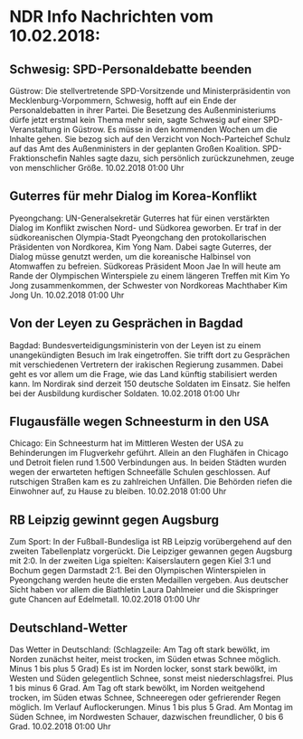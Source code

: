 # NDR Info Nachrichten vom 10.02.2018:


## Schwesig: SPD-Personaldebatte beenden
Güstrow: Die stellvertretende SPD-Vorsitzende und Ministerpräsidentin von Mecklenburg-Vorpommern, Schwesig, hofft auf ein Ende der Personaldebatten in ihrer Partei. Die Besetzung des Außenministeriums dürfe jetzt erstmal kein Thema mehr sein, sagte Schwesig auf einer SPD-Veranstaltung in Güstrow. Es müsse in den kommenden Wochen um die Inhalte gehen. Sie bezog sich auf den Verzicht von Noch-Parteichef Schulz auf das Amt des Außenministers in der geplanten Großen Koalition. SPD-Fraktionschefin Nahles sagte dazu, sich persönlich zurückzunehmen, zeuge von menschlicher Größe. 10.02.2018 01:00 Uhr 

## Guterres für mehr Dialog im Korea-Konflikt
Pyeongchang: UN-Generalsekretär Guterres hat für einen verstärkten Dialog im Konflikt zwischen Nord- und Südkorea geworben. Er traf in der südkoreanischen Olympia-Stadt Pyeongchang den protokollarischen Präsidenten von Nordkorea, Kim Yong Nam. Dabei sagte Guterres, der Dialog müsse genutzt werden, um die koreanische Halbinsel von Atomwaffen zu befreien. Südkoreas Präsident Moon Jae In will heute am Rande der Olympischen Winterspiele zu einem längeren Treffen mit Kim Yo Jong zusammenkommen, der Schwester von Nordkoreas Machthaber Kim Jong Un. 10.02.2018 01:00 Uhr 

## Von der Leyen zu Gesprächen in Bagdad
Bagdad: Bundesverteidigungsministerin von der Leyen ist zu einem unangekündigten Besuch im Irak eingetroffen. Sie trifft dort zu Gesprächen mit verschiedenen Vertretern der irakischen Regierung zusammen. Dabei geht es vor allem um die Frage, wie das Land künftig stabilisiert werden kann. Im Nordirak sind derzeit 150 deutsche Soldaten im Einsatz. Sie helfen bei der Ausbildung kurdischer Soldaten. 10.02.2018 01:00 Uhr 

## Flugausfälle wegen Schneesturm in den USA
Chicago: Ein Schneesturm hat im Mittleren Westen der USA zu Behinderungen im Flugverkehr geführt. Allein an den Flughäfen in Chicago und Detroit fielen rund 1.500 Verbindungen aus. In beiden Städten wurden wegen der erwarteten heftigen Schneefälle Schulen geschlossen. Auf rutschigen Straßen kam es zu zahlreichen Unfällen. Die Behörden riefen die Einwohner auf, zu Hause zu bleiben. 10.02.2018 01:00 Uhr 

## RB Leipzig gewinnt gegen Augsburg
Zum Sport: In der Fußball-Bundesliga ist RB Leipzig vorübergehend auf den zweiten Tabellenplatz vorgerückt. Die Leipziger gewannen gegen Augsburg mit 2:0. In der zweiten Liga spielten: Kaiserslautern gegen Kiel 3:1 und Bochum gegen Darmstadt 2:1. Bei den Olympischen Winterspielen in Pyeongchang werden heute die ersten Medaillen vergeben. Aus deutscher Sicht haben vor allem die Biathletin Laura Dahlmeier und die Skispringer gute Chancen auf Edelmetall. 10.02.2018 01:00 Uhr 

## Deutschland-Wetter
Das Wetter in Deutschland:
(Schlagzeile: Am Tag oft stark bewölkt, im Norden zunächst heiter, meist trocken, im Süden etwas Schnee möglich. Minus 1 bis plus 5 Grad) Es ist im Norden locker, sonst stark bewölkt, im Westen und Süden gelegentlich Schnee, sonst meist niederschlagsfrei. Plus 1 bis minus 6 Grad. Am Tag oft stark bewölkt, im Norden weitgehend trocken, im Süden etwas Schnee, Schneeregen oder gefrierender Regen möglich. Im Verlauf Auflockerungen. Minus 1 bis plus 5 Grad. Am Montag im Süden Schnee, im Nordwesten Schauer, dazwischen freundlicher, 0 bis 6 Grad. 10.02.2018 01:00 Uhr 
